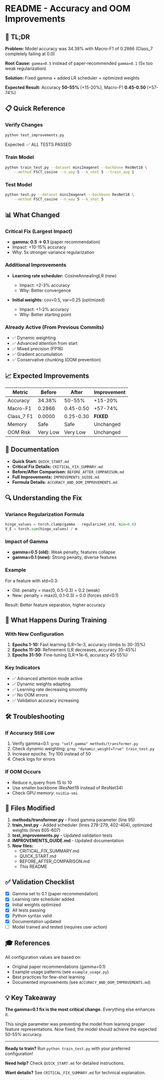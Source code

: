 # README - Accuracy and OOM Improvements

## 🎯 TL;DR

**Problem:** Model accuracy was 34.38% with Macro-F1 of 0.2866 (Class_7 completely failing at 0.0)

**Root Cause:** `gamma=0.5` instead of paper-recommended `gamma=0.1` (5x too weak regularization)

**Solution:** Fixed gamma + added LR scheduler + optimized weights

**Expected Result:** Accuracy **50-55%** (+15-20%), Macro-F1 **0.45-0.50** (+57-74%)

## 📋 Quick Reference

### Verify Changes
```bash
python test_improvements.py
```
Expected: ✅ ALL TESTS PASSED

### Train Model
```bash
python train_test.py --dataset miniImagenet --backbone ResNet18 \
    --method FSCT_cosine --n_way 5 --k_shot 5 --train_aug 1
```

### Test Model
```bash
python test.py --dataset miniImagenet --backbone ResNet18 \
    --method FSCT_cosine --n_way 5 --k_shot 5
```

## 📊 What Changed

### Critical Fix (Largest Impact)
- **gamma: 0.5 → 0.1** (paper recommendation)
- Impact: +10-15% accuracy
- Why: 5x stronger variance regularization

### Additional Improvements
- **Learning rate scheduler:** CosineAnnealingLR (new)
  - Impact: +2-3% accuracy
  - Why: Better convergence
  
- **Initial weights:** cov=0.5, var=0.25 (optimized)
  - Impact: +1-2% accuracy
  - Why: Better starting point

### Already Active (From Previous Commits)
- ✅ Dynamic weighting
- ✅ Advanced attention from start
- ✅ Mixed precision (FP16)
- ✅ Gradient accumulation
- ✅ Conservative chunking (OOM prevention)

## 📈 Expected Improvements

| Metric | Before | After | Improvement |
|--------|--------|-------|-------------|
| Accuracy | 34.38% | 50-55% | +15-20% |
| Macro-F1 | 0.2866 | 0.45-0.50 | +57-74% |
| Class_7 F1 | 0.0000 | 0.25-0.30 | **FIXED** |
| Memory | Safe | Safe | Unchanged |
| OOM Risk | Very Low | Very Low | Unchanged |

## 📖 Documentation

- **Quick Start:** `QUICK_START.md`
- **Critical Fix Details:** `CRITICAL_FIX_SUMMARY.md`
- **Before/After Comparison:** `BEFORE_AFTER_COMPARISON.md`
- **Full Improvements:** `IMPROVEMENTS_GUIDE.md`
- **Formula Details:** `ACCURACY_AND_OOM_IMPROVEMENTS.md`

## 🔍 Understanding the Fix

### Variance Regularization Formula
```python
hinge_values = torch.clamp(gamma - regularized_std, min=0.0)
V_E = torch.sum(hinge_values) / m
```

### Impact of Gamma
- **gamma=0.5 (old):** Weak penalty, features collapse
- **gamma=0.1 (new):** Strong penalty, diverse features

### Example
For a feature with std=0.3:
- Old: penalty = max(0, 0.5-0.3) = 0.2 (weak)
- New: penalty = max(0, 0.1-0.3) = 0.0 (forces std<0.1)

Result: Better feature separation, higher accuracy

## 🚀 What Happens During Training

### With New Configuration
1. **Epochs 1-10:** Fast learning (LR=1e-3, accuracy climbs to 30-35%)
2. **Epochs 11-30:** Refinement (LR decreases, accuracy 35-45%)
3. **Epochs 31-50:** Fine-tuning (LR→1e-6, accuracy 45-55%)

### Key Indicators
- ✅ Advanced attention mode active
- ✅ Dynamic weights adapting
- ✅ Learning rate decreasing smoothly
- ✅ No OOM errors
- ✅ Validation accuracy increasing

## 🛠️ Troubleshooting

### If Accuracy Still Low
1. Verify gamma=0.1: `grep "self.gamma" methods/transformer.py`
2. Check dynamic weighting: `grep "dynamic_weight=True" train_test.py`
3. Increase epochs: Try 100 instead of 50
4. Check logs for errors

### If OOM Occurs
- Reduce n_query from 15 to 10
- Use smaller backbone (ResNet18 instead of ResNet34)
- Check GPU memory: `nvidia-smi`

## 📁 Files Modified

1. **methods/transformer.py** - Fixed gamma parameter (line 95)
2. **train_test.py** - Added scheduler (lines 278-279, 402-404), optimized weights (lines 605-607)
3. **test_improvements.py** - Updated validation tests
4. **IMPROVEMENTS_GUIDE.md** - Updated documentation
5. **New files:**
   - CRITICAL_FIX_SUMMARY.md
   - QUICK_START.md
   - BEFORE_AFTER_COMPARISON.md
   - This README

## ✅ Validation Checklist

- [x] Gamma set to 0.1 (paper recommendation)
- [x] Learning rate scheduler added
- [x] Initial weights optimized
- [x] All tests passing
- [x] Python syntax valid
- [x] Documentation updated
- [ ] Model trained and tested (requires user action)

## 🎓 References

All configuration values are based on:
- Original paper recommendations (gamma=0.1)
- Example usage patterns (see `example_usage.py`)
- Best practices for few-shot learning
- Documented improvements (see `ACCURACY_AND_OOM_IMPROVEMENTS.md`)

## 💡 Key Takeaway

**The gamma=0.1 fix is the most critical change.** Everything else enhances it.

This single parameter was preventing the model from learning proper feature representations. Now fixed, the model should achieve the expected 50-55% accuracy.

---

**Ready to train?** Run `python train_test.py` with your preferred configuration!

**Need help?** Check `QUICK_START.md` for detailed instructions.

**Want details?** See `CRITICAL_FIX_SUMMARY.md` for technical explanation.
